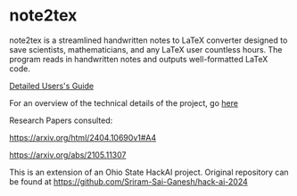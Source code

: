 # note2tex 

note2tex is a streamlined handwritten notes to LaTeX converter designed to save scientists, mathematicians, and any LaTeX user countless hours.
The program reads in handwritten notes and outputs well-formatted LaTeX code.

[Detailed Users's Guide](users_guide.md)

For an overview of the technical details of the project, go [here](code_overview.md)

Research Papers consulted:

https://arxiv.org/html/2404.10690v1#A4

https://arxiv.org/abs/2105.11307


This is an extension of an Ohio State HackAI project. Original repository can be found at https://github.com/Sriram-Sai-Ganesh/hack-ai-2024
